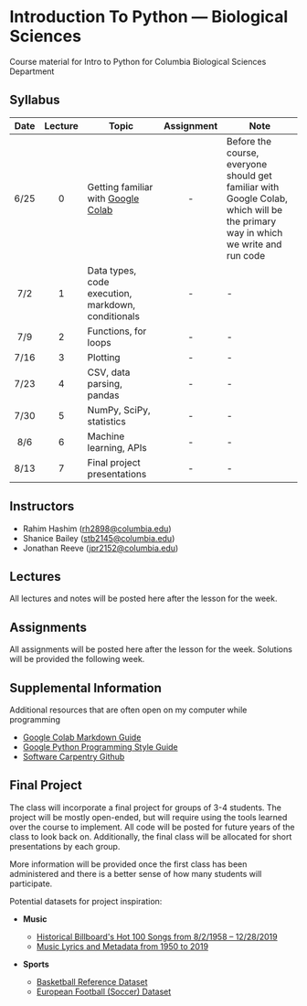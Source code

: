 # Introduction To Python — Biological Sciences
Course material for Intro to Python for Columbia Biological Sciences Department

## Syllabus

| Date | Lecture | Topic | Assignment | Note |
|:----:|:-:| ------------------------- | :----------: | ---- | 
| 6/25 | 0 | Getting familiar with [Google Colab](https://research.google.com/colaboratory/) | - | Before the course, everyone should get familiar with Google Colab, which will be the primary way in which we write and run code |
| 7/2  | 1 | Data types, code execution, markdown, conditionals | - | - |
| 7/9  | 2 | Functions, for loops  | - | - |
| 7/16 | 3 | Plotting | - | - |
| 7/23 | 4 | CSV, data parsing, pandas | - | - |
| 7/30 | 5 | NumPy, SciPy, statistics | - | - |
| 8/6  | 6 | Machine learning, APIs | - | - |
| 8/13 | 7 | Final project presentations | - | - |

## Instructors
* Rahim Hashim ([rh2898@columbia.edu](mailto:rh2898@columbia.edu?subject=[Intro-Python]))
* Shanice Bailey ([stb2145@columbia.edu](mailto:stb2145@columbia.edu?subject=[Intro-Python]))
* Jonathan Reeve ([jpr2152@columbia.edu](mailto:jpr2152@columbia.edu?subject=[Intro-Python]))

## Lectures
All lectures and notes will be posted here after the lesson for the week.

## Assignments

All assignments will be posted here after the lesson for the week. Solutions will be provided the following week.

## Supplemental Information

Additional resources that are often open on my computer while programming

* [Google Colab Markdown Guide](https://colab.research.google.com/notebooks/markdown_guide.ipynb)
* [Google Python Programming Style Guide](https://google.github.io/styleguide/pyguide.html)
* [Software Carpentry Github](https://github.com/swcarpentry/python-novice-inflammation)

## Final Project

The class will incorporate a final project for groups of 3-4 students. The project will be mostly open-ended, but will require using the tools learned over the course to implement. All code will be posted for future years of the class to look back on. Additionally, the final class will be allocated for short presentations by each group. 

More information will be provided once the first class has been administered and there is a better sense of how many students will participate.

Potential datasets for project inspiration:
* **Music**
  * [Historical Billboard's Hot 100 Songs from 8/2/1958 – 12/28/2019](https://data.world/kcmillersean/billboard-hot-100-1958-2017)
  * [Music Lyrics and Metadata from 1950 to 2019](https://data.mendeley.com/datasets/3t9vbwxgr5/2)

* **Sports**
  * [Basketball Reference Dataset](https://github.com/vishaalagartha/basketball_reference_scraper/blob/master/API.md)
  * [European Football (Soccer) Dataset](https://data.world/data-society/european-soccer-data)
